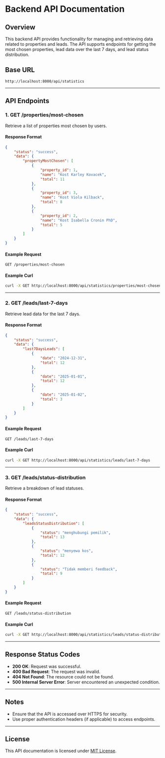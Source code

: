 # Backend API Documentation

## Overview
This backend API provides functionality for managing and retrieving data related to properties and leads. The API supports endpoints for getting the most chosen properties, lead data over the last 7 days, and lead status distribution.

## Base URL
```
http://localhost:8000/api/statistics
```

---

## API Endpoints

### 1. **GET /properties/most-chosen**
Retrieve a list of properties most chosen by users.

#### Response Format
```json
{
    "status": "success",
    "data": {
        "propertyMostChosen": [
            {
                "property_id": 1,
                "name": "Kost Karley Kovacek",
                "total": 11
            },
            {
                "property_id": 3,
                "name": "Kost Viola Kilback",
                "total": 8
            },
            {
                "property_id": 2,
                "name": "Kost Isabella Cronin PhD",
                "total": 5
            }
        ]
    }
}
```

#### Example Request
```
GET /properties/most-chosen
```

#### Example Curl
```bash
curl -X GET http://localhost:8000/api/statistics/properties/most-chosen
```

---

### 2. **GET /leads/last-7-days**
Retrieve lead data for the last 7 days.

#### Response Format
```json
{
    "status": "success",
    "data": {
        "last7DaysLeads": [
            {
                "date": "2024-12-31",
                "total": 12
            },
            {
                "date": "2025-01-01",
                "total": 12
            },
            {
                "date": "2025-01-02",
                "total": 3
            }
        ]
    }
}
```

#### Example Request
```
GET /leads/last-7-days
```

#### Example Curl
```bash
curl -X GET http://localhost:8000/api/statistics/leads/last-7-days
```

---

### 3. **GET /leads/status-distribution**
Retrieve a breakdown of lead statuses.

#### Response Format
```json
{
    "status": "success",
    "data": {
        "leadsStatusDistribution": [
            {
                "status": "menghubungi pemilik",
                "total": 13
            },
            {
                "status": "menyewa kos",
                "total": 12
            },
            {
                "status": "Tidak memberi feedback",
                "total": 9
            }
        ]
    }
}
```

#### Example Request
```
GET /leads/status-distribution
```

#### Example Curl
```bash
curl -X GET http://localhost:8000/api/statistics/leads/status-distribution
```

---

## Response Status Codes
- **200 OK**: Request was successful.
- **400 Bad Request**: The request was invalid.
- **404 Not Found**: The resource could not be found.
- **500 Internal Server Error**: Server encountered an unexpected condition.

---

## Notes
- Ensure that the API is accessed over HTTPS for security.
- Use proper authentication headers (if applicable) to access endpoints.

---

## License
This API documentation is licensed under [MIT License](LICENSE).
